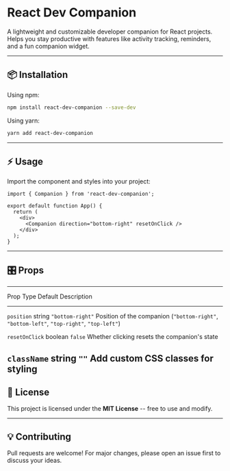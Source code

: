 # React Dev Companion

A lightweight and customizable developer companion for React projects.\
Helps you stay productive with features like activity tracking,
reminders, and a fun companion widget.

------------------------------------------------------------------------

## 📦 Installation

Using npm:

``` bash
npm install react-dev-companion --save-dev
```

Using yarn:

``` bash
yarn add react-dev-companion
```

------------------------------------------------------------------------

## ⚡ Usage

Import the component and styles into your project:

``` tsx
import { Companion } from 'react-dev-companion';

export default function App() {
  return (
    <div>
      <Companion direction="bottom-right" resetOnClick />
    </div>
  );
}
```

------------------------------------------------------------------------

## 🎛 Props

  ----------------------------------------------------------------------------
  Prop                Type           Default              Description
  ------------------- -------------- -------------------- --------------------
  `position`         string         `"bottom-right"`     Position of the
                                                          companion
                                                          (`"bottom-right"`,
                                                          `"bottom-left"`,
                                                          `"top-right"`,
                                                          `"top-left"`)

  `resetOnClick`      boolean        `false`              Whether clicking
                                                          resets the
                                                          companion's state

  `className`         string         `""`                 Add custom CSS
                                                          classes for styling
  ----------------------------------------------------------------------------

## 📄 License

This project is licensed under the **MIT License** -- free to use and
modify.

------------------------------------------------------------------------

## 💡 Contributing

Pull requests are welcome! For major changes, please open an issue first
to discuss your ideas.

